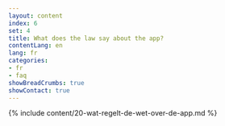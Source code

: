 ```yaml
---
layout: content
index: 6
set: 4
title: What does the law say about the app?
contentLang: en
lang: fr
categories:
- fr
- faq
showBreadCrumbs: true
showContact: true
---
```

{% include content/20-wat-regelt-de-wet-over-de-app.md %}

